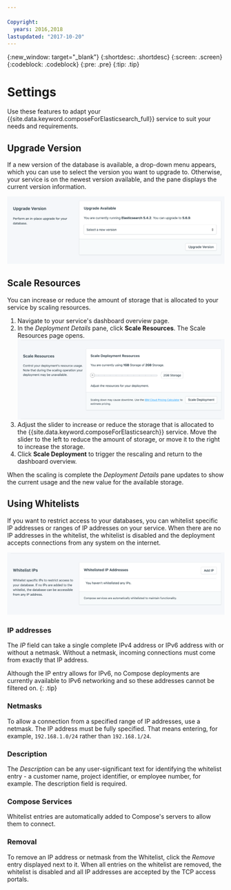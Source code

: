 ```yaml
---

Copyright:
  years: 2016,2018
lastupdated: "2017-10-20"
---
```


{:new_window: target="_blank"}
{:shortdesc: .shortdesc}
{:screen: .screen}
{:codeblock: .codeblock}
{:pre: .pre}
{:tip: .tip}

# Settings
Use these features to adapt your {{site.data.keyword.composeForElasticsearch_full}} service to suit your needs and requirements.

## Upgrade Version

If a new version of the database is available, a drop-down menu appears, which you can use to select the version you want to upgrade to. Otherwise, your service is on the newest version available, and the pane displays the current version information.

![The Version pane](./images/elastic_search-version-show.png "The Version pane")

## Scale Resources

You can increase or reduce the amount of storage that is allocated to your service by scaling resources.

1. Navigate to your service's dashboard overview page.
2. In the _Deployment Details_ pane, click **Scale Resources**. The Scale Resources page opens.
    ![The Scale Resources page](./images/elastic_search-scale-show.png "The Scale Resources page")
3. Adjust the slider to increase or reduce the storage that is allocated to the {{site.data.keyword.composeForElasticsearch}} service. Move the slider to the left to reduce the amount of storage, or move it to the right to increase the storage.
4. Click **Scale Deployment** to trigger the rescaling and return to the dashboard overview. 

When the scaling is complete the _Deployment Details_ pane updates to show the current usage and the new value for the available storage.


## Using Whitelists

If you want to restrict access to your databases, you can whitelist specific IP addresses or ranges of IP addresses on your service. When there are no IP addresses in the whitelist, the whitelist is disabled and the deployment accepts connections from any system on the internet.

![Whitelisting IP addresses](./images/elastic_search-whitelist-show.png "The whitelist fields.")

### IP addresses
The *IP* field can take a single complete IPv4 address or IPv6 address with or without a netmask. Without a netmask, incoming connections must come from exactly that IP address. 

Although the IP entry allows for IPv6, no Compose deployments are currently available to IPv6 networking and so these addresses cannot be filtered on.
{: .tip}

### Netmasks
To allow a connection from a specified range of IP addresses, use a netmask. The IP address must be fully specified. That means entering, for example, `192.168.1.0/24` rather than `192.168.1/24`.

### Description
The *Description* can be any user-significant text for identifying the whitelist entry - a customer name, project identifier, or employee number, for example. The description field is required.

### Compose Services
Whitelist entries are automatically added to Compose's servers to allow them to connect.

### Removal
To remove an IP address or netmask from the Whitelist, click the *Remove* entry displayed next to it.
When all entries on the whitelist are removed, the whitelist is disabled and all IP addresses are accepted by the TCP access portals.
